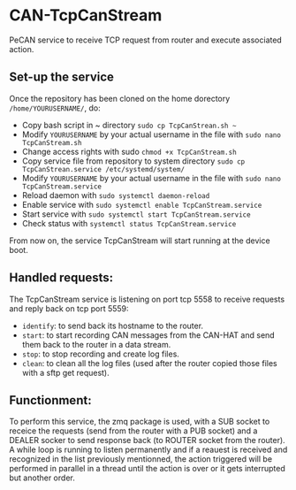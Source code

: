 # CAN-TcpCanStream
PeCAN service to receive TCP request from router and execute associated action.

## Set-up the service
Once the repository has been cloned on the home dorectory `/home/YOURUSERNAME/`, do:
* Copy bash script in ~ directory `sudo cp TcpCanStrean.sh ~` 
* Modify `YOURUSERNAME` by your actual username in the file with `sudo nano TcpCanStream.sh`
* Change access rights with sudo `chmod +x TcpCanStream.sh`
* Copy service file from repository to system directory `sudo cp TcpCanStrean.service /etc/systemd/system/`
* Modify `YOURUSERNAME` by your actual username in the file with `sudo nano TcpCanStream.service`
* Reload daemon with `sudo systemctl daemon-reload`
* Enable service with `sudo systemctl enable TcpCanStream.service`
* Start service with `sudo systemctl start TcpCanStream.service`
* Check status with `systemctl status TcpCanStream.service`

From now on, the service TcpCanStream will start running at the device boot. 

## Handled requests:
The TcpCanStream service is listening on port tcp 5558 to receive requests and reply back on tcp port 5559:
* `identify`: to send back its hostname to the router.
* `start`: to start recording CAN messages from the CAN-HAT and send them back to the router in a data stream.
* `stop`: to stop recording and create log files.
* `clean`: to clean all the log files (used after the router copied those files with a sftp get request).

## Functionment:
To perform this service, the zmq package is used, with a SUB socket to receice the requests (send from the router with a PUB socket) and a DEALER socker to send response back (to ROUTER socket from the router). A while loop is running to listen permanently and if a reauest is received and recognized in the list previously mentionned, the action triggered will be performed in parallel in a thread until the action is over or it gets interrupted but another order. 